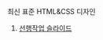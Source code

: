 최신 표준 HTML&CSS 디자인

1. [선행작업 슬라이드](https://docs.google.com/presentation/d/1pKF_XRawj7InQMUYMf32c7evsCyLzDq1a6C3-yLrHaU/edit?usp=sharing)

